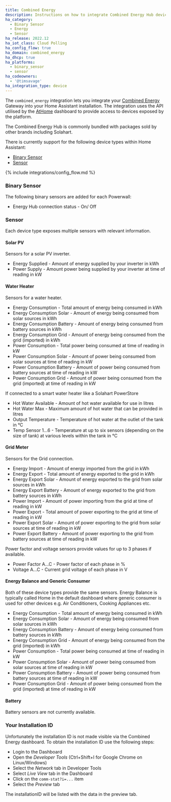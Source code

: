 ```yaml
---
title: Combined Energy
description: Instructions on how to integrate Combined Energy Hub device sensors within Home Assistant.
ha_category:
  - Binary Sensor
  - Energy
  - Sensor
ha_release: 2022.12
ha_iot_class: Cloud Polling
ha_config_flow: true
ha_domain: combined_energy
ha_dhcp: true
ha_platforms:
  - binary_sensor
  - sensor
ha_codeowners:
  - '@timsavage'
ha_integration_type: device
---
```


The `combined_energy` integration lets you integrate your [Combined Energy](http://combined.energy/) Gateway
into your Home Assistant installation. The integration uses the API utilised by the [AtHome](https://athome.combined.energy/)
dashboard to provide access to devices exposed by the platform.

The Combined Energy Hub is commonly bundled with packages sold by other brands including Solahart.

There is currently support for the following device types within Home Assistant:

- [Binary Sensor](#binary-sensor)
- [Sensor](#sensor)

{% include integrations/config_flow.md %}

### Binary Sensor

The following binary sensors are added for each Powerwall:

- Energy Hub connection status - On/ Off

### Sensor

Each device type exposes multiple sensors with relevant information.


#### Solar PV

Sensors for a solar PV inverter.

- Energy Supplied - Amount of energy supplied by your inverter in kWh
- Power Supply - Amount power being supplied by your inverter at time of reading in kW

#### Water Heater

Sensors for a water heater.

- Energy Consumption - Total amount of energy being consumed in kWh
- Energy Consumption Solar - Amount of energy being consumed from solar sources in kWh  
- Energy Consumption Battery - Amount of energy being consumed from battery sources in kWh  
- Energy Consumption Grid - Amount of energy being consumed from the grid (imported) in kWh
- Power Consumption - Total power being consumed at time of reading in kW
- Power Consumption Solar - Amount of power being consumed from solar sources at time of reading in kW
- Power Consumption Battery - Amount of power being consumed from battery sources at time of reading in kW
- Power Consumption Grid - Amount of power being consumed from the grid (imported) at time of reading in kW

If connected to a smart water heater like a Solahart PowerStore

- Hot Water Available - Amount of hot water available for use in litres
- Hot Water Max - Maximum amount of hot water that can be provided in litres
- Output Temperature - Temperature of hot water at the outlet of the tank in °C
- Temp Sensor 1...6 - Temperature at up to six sensors (depending on the size of tank) at various levels within the tank in °C  

#### Grid Meter

Sensors for the Grid connection.

- Energy Import - Amount of energy imported from the grid in kWh
- Energy Export - Total amount of energy exported to the grid in kWh
- Energy Export Solar - Amount of energy exported to the grid from solar sources in kWh
- Energy Export Battery - Amount of energy exported to the grid from battery sources in kWh
- Power Import - Amount of power importing from the grid at time of reading in kW
- Power Export - Total amount of power exporting to the grid at time of reading in kW
- Power Export Solar - Amount of power exporting to the grid from solar sources at time of reading in kW
- Power Export Battery - Amount of power exporting to the grid from battery sources at time of reading in kW

Power factor and voltage sensors provide values for up to 3 phases if available.

- Power Factor A...C - Power factor of each phase in %
- Voltage A...C - Current grid voltage of each phase in V

#### Energy Balance and Generic Consumer

Both of these device types provide the same sensors. Energy Balance is typically called Home in the default
dashboard where generic consumer is used for other devices e.g. Air Conditioners, Cooking Appliances etc.

- Energy Consumption - Total amount of energy being consumed in kWh
- Energy Consumption Solar - Amount of energy being consumed from solar sources in kWh  
- Energy Consumption Battery - Amount of energy being consumed from battery sources in kWh  
- Energy Consumption Grid - Amount of energy being consumed from the grid (imported) in kWh
- Power Consumption - Total power being consumed at time of reading in kW
- Power Consumption Solar - Amount of power being consumed from solar sources at time of reading in kW
- Power Consumption Battery - Amount of power being consumed from battery sources at time of reading in kW
- Power Consumption Grid - Amount of power being consumed from the grid (imported) at time of reading in kW

#### Battery

Battery sensors are not currently available.

### Your Installation ID

Unfortunately the installation ID is not made visible via the Combined Energy dashboard. To obtain the
installation ID use the following steps:

- Login to the Dashboard
- Open the _Developer Tools_ (Ctrl+Shift+I for Google Chrome on Linux/Windows)
- Select the _Network_ tab in Developer Tools
- Select _Live View_ tab in the Dashboard
- Click on the `comm-stat?i=...` item
- Select the _Preview_ tab

The installationID will be listed with the data in the preview tab.
